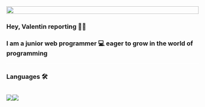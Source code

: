 <div style='display:flex;align-items:center'>
  <img src='https://user-images.githubusercontent.com/74038190/225813708-98b745f2-7d22-48cf-9150-083f1b00d6c9.gif' style=' width: 100%'/>
</div>

### Hey, Valentin reporting 👋🏽</h1>
### I am a junior web programmer  💻  eager to grow in the world of programming

<hr style='background:white'>

### Languages 🛠️

<div style='display:flex;flex-wrap:wrap; flex-direction:row'>
      <p>
        <a href="https://skillicons.dev">
          <img src="https://skillicons.dev/icons?i=python" />
        </a>
      </p>
      <p>
        <a href="https://skillicons.dev">
          <img src="https://skillicons.dev/icons?i=flask" />
        </a>
      </p>
</div>
